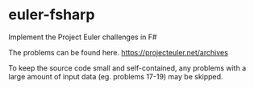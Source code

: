 # euler-fsharp
Implement the Project Euler challenges in F#

The problems can be found here. https://projecteuler.net/archives

To keep the source code small and self-contained, any problems with a large amount of input data (eg. problems 17-19) may be skipped.
